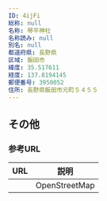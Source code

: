 ```yaml
---
ID: 4ijFi
総称: null
名称: 琴平神社
名称読み: null
別名: null
都道府県: 長野県
区域: 飯田市
緯度: 35.517611
経度: 137.8194145
郵便番号: 3950052
住所: 長野県飯田市元町５４５５
---
```


## その他

### 参考URL

| URL | 説明          |
| --- | ------------- |
|     | OpenStreetMap |
